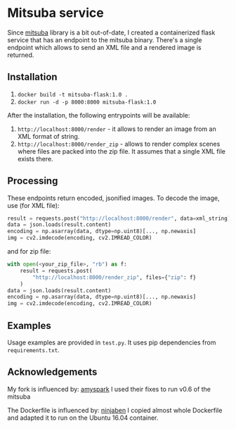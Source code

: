# Mitsuba service

Since [mitsuba]() library is a bit out-of-date, I created a containerized flask service that has an endpoint to the mitsuba binary. There's a single endpoint which allows to send an XML file and a rendered image is returned.

## Installation

1. `docker build -t mitsuba-flask:1.0 .`
2. `docker run -d -p 8000:8000 mitsuba-flask:1.0`

After the installation, the following entrypoints  will be available:

1. `http://localhost:8000/render` - it allows to render an image from an XML format of string.
2. `http://localhost:8000/render_zip` - allows to render complex scenes where files are packed into the zip file. It assumes that a single XML file exists there. 

## Processing
These endpoints return encoded, jsonified images. To decode the image, use (for XML file):
```python
result = requests.post("http://localhost:8000/render", data=xml_string)
data = json.loads(result.content)
encoding = np.asarray(data, dtype=np.uint8)[..., np.newaxis]
img = cv2.imdecode(encoding, cv2.IMREAD_COLOR)
```
and for zip file:
```python
with open(<your_zip_file>, "rb") as f:
    result = requests.post(
        "http://localhost:8000/render_zip", files={"zip": f}
    )
data = json.loads(result.content)
encoding = np.asarray(data, dtype=np.uint8)[..., np.newaxis]
img = cv2.imdecode(encoding, cv2.IMREAD_COLOR)
```

## Examples

Usage examples are provided in `test.py`. It uses pip dependencies from `requirements.txt`.

## Acknowledgements

My fork is influenced by: [amyspark](https://github.com/amyspark/mitsuba/) 
I used their fixes to run v0.6 of the mitsuba 

The Dockerfile is influenced by: [ninjaben](https://hub.docker.com/r/ninjaben/mitsuba-rgb/dockerfile) 
I copied almost whole Dockerfile and adapted it to run on the Ubuntu 16.04 container.
